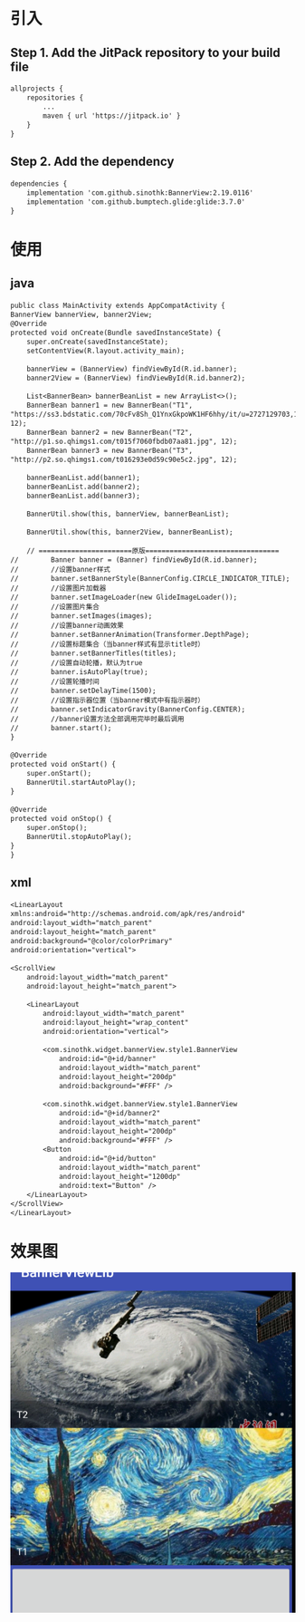 # 引入
## Step 1. Add the JitPack repository to your build file

	allprojects {
		repositories {
			...
			maven { url 'https://jitpack.io' }
		}
	}
 
## Step 2. Add the dependency

	dependencies {
		implementation 'com.github.sinothk:BannerView:2.19.0116'
		implementation 'com.github.bumptech.glide:glide:3.7.0'
	}

# 使用
## java

    public class MainActivity extends AppCompatActivity {
    BannerView bannerView, banner2View;
    @Override
    protected void onCreate(Bundle savedInstanceState) {
        super.onCreate(savedInstanceState);
        setContentView(R.layout.activity_main);

        bannerView = (BannerView) findViewById(R.id.banner);
        banner2View = (BannerView) findViewById(R.id.banner2);

        List<BannerBean> bannerBeanList = new ArrayList<>();
        BannerBean banner1 = new BannerBean("T1", "https://ss3.bdstatic.com/70cFv8Sh_Q1YnxGkpoWK1HF6hhy/it/u=2727129703,1839762678&fm=27&gp=0.jpg", 12);
        BannerBean banner2 = new BannerBean("T2", "http://p1.so.qhimgs1.com/t015f7060fbdb07aa81.jpg", 12);
        BannerBean banner3 = new BannerBean("T3", "http://p2.so.qhimgs1.com/t016293e0d59c90e5c2.jpg", 12);

        bannerBeanList.add(banner1);
        bannerBeanList.add(banner2);
        bannerBeanList.add(banner3);

        BannerUtil.show(this, bannerView, bannerBeanList);

        BannerUtil.show(this, banner2View, bannerBeanList);

        // =======================原版=================================
	//        Banner banner = (Banner) findViewById(R.id.banner);
	//        //设置banner样式
	//        banner.setBannerStyle(BannerConfig.CIRCLE_INDICATOR_TITLE);
	//        //设置图片加载器
	//        banner.setImageLoader(new GlideImageLoader());
	//        //设置图片集合
	//        banner.setImages(images);
	//        //设置banner动画效果
	//        banner.setBannerAnimation(Transformer.DepthPage);
	//        //设置标题集合（当banner样式有显示title时）
	//        banner.setBannerTitles(titles);
	//        //设置自动轮播，默认为true
	//        banner.isAutoPlay(true);
	//        //设置轮播时间
	//        banner.setDelayTime(1500);
	//        //设置指示器位置（当banner模式中有指示器时）
	//        banner.setIndicatorGravity(BannerConfig.CENTER);
	//        //banner设置方法全部调用完毕时最后调用
	//        banner.start();
    }

    @Override
    protected void onStart() {
        super.onStart();
        BannerUtil.startAutoPlay();
    }

    @Override
    protected void onStop() {
        super.onStop();
        BannerUtil.stopAutoPlay();
    }
    }
    
## xml

    <LinearLayout xmlns:android="http://schemas.android.com/apk/res/android"
    android:layout_width="match_parent"
    android:layout_height="match_parent"
    android:background="@color/colorPrimary"
    android:orientation="vertical">

    <ScrollView
        android:layout_width="match_parent"
        android:layout_height="match_parent">

        <LinearLayout
            android:layout_width="match_parent"
            android:layout_height="wrap_content"
            android:orientation="vertical">

            <com.sinothk.widget.bannerView.style1.BannerView
                android:id="@+id/banner"
                android:layout_width="match_parent"
                android:layout_height="200dp"
                android:background="#FFF" />

            <com.sinothk.widget.bannerView.style1.BannerView
                android:id="@+id/banner2"
                android:layout_width="match_parent"
                android:layout_height="200dp"
                android:background="#FFF" />
            <Button
                android:id="@+id/button"
                android:layout_width="match_parent"
                android:layout_height="1200dp"
                android:text="Button" />
        </LinearLayout>
    </ScrollView>
    </LinearLayout>
    
# 效果图

![](https://github.com/sinothk/BannerView/blob/master/app/art/banner_view_style1.png)
